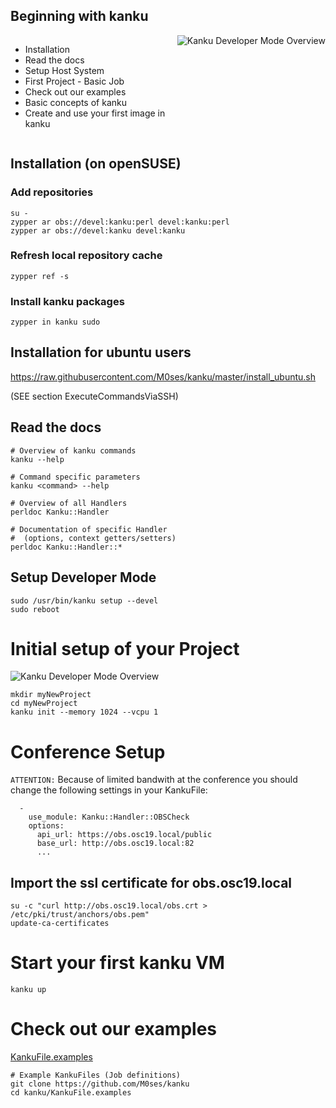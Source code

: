 <!-- .slide: data-state="normal" id="kanku-beginning" data-menu-title="Beginning with kanku" -->
## Beginning with kanku

<div
  style="display:flex;"
>
<div
  style="display:table-cell;vertical-align:top;width: 50%;"
>
  <ul>
    <li>Installation</li>
    <li>Read the docs</li>
    <li>Setup Host System</li>
    <li>First Project - Basic Job</li>
    <li>Check out our examples</li>
    <li>Basic concepts of kanku</li>
    <li>Create and use your first image in kanku</li>
  </ul>
</div>
<div
  style="display:table-cell;vertical-align:top;width: 50%;text-align: right;"
>
<img 
  alt="Kanku Developer Mode Overview" 
  src="images/kanku-logo/kanku-tech-dev-mode.png"
/>
</div>
</div>


<!-- .slide: data-state="normal" id="kanku-installation" data-menu-title="Kanku Installation" -->
## Installation (on openSUSE)

### Add repositories

```none
su -
zypper ar obs://devel:kanku:perl devel:kanku:perl
zypper ar obs://devel:kanku devel:kanku
```

### Refresh local repository cache

```none
zypper ref -s
```

### Install kanku packages

```none
zypper in kanku sudo

```


<!-- .slide: data-state="normal" id="kanku-installation-ubuntu" data-menu-title="Kanku Installation on Ubuntu" -->
## Installation for ubuntu users

https://raw.githubusercontent.com/M0ses/kanku/master/install_ubuntu.sh

(SEE section ExecuteCommandsViaSSH)



<!-- .slide: data-state="normal" id="kanku-docs" data-menu-title="Kanku Documentation" -->
## Read the docs

```
# Overview of kanku commands
kanku --help
```
```
# Command specific parameters 
kanku <command> --help 
```
```
# Overview of all Handlers
perldoc Kanku::Handler
```
```
# Documentation of specific Handler 
#  (options, context getters/setters)
perldoc Kanku::Handler::*
```


<!-- .slide: data-state="normal" id="kanku-setup-devel" data-menu-title="Kanku Setup (Developer Mode)" -->
## Setup Developer Mode

```none
sudo /usr/bin/kanku setup --devel
sudo reboot
```


<!-- .slide: data-state="normal" id="kanku-init" data-menu-title="Kanku Initialize Project" -->
# Initial setup of your Project

<img 
  alt="Kanku Developer Mode Overview" 
  src="images/developer-mode.svg"
/>

```none
mkdir myNewProject
cd myNewProject
kanku init --memory 1024 --vcpu 1
```


<!-- .slide: data-state="normal" id="kanku-init" data-menu-title="Kanku Initialize Project" -->
# Conference Setup

`ATTENTION:` Because of limited bandwith at the conference you should change the following settings in your KankuFile:

```
  -
    use_module: Kanku::Handler::OBSCheck
    options:
      api_url: https://obs.osc19.local/public
      base_url: http://obs.osc19.local:82
      ...
```

## Import the ssl certificate for obs.osc19.local
```
su -c "curl http://obs.osc19.local/obs.crt > /etc/pki/trust/anchors/obs.pem"
update-ca-certificates
```


<!-- .slide: data-state="normal" id="kanku-init" data-menu-title="Kanku Initialize Project" -->

# Start your first kanku VM

```
kanku up
```


<!-- .slide: data-state="normal" id="kanku-examples" data-menu-title="Kanku Example Job Files" -->
# Check out our examples

[KankuFile.examples](https://github.com/M0ses/kanku/tree/master/KankuFile.examples)

```
# Example KankuFiles (Job definitions)
git clone https://github.com/M0ses/kanku
cd kanku/KankuFile.examples
```

